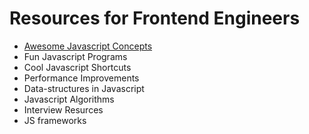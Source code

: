 # Resources for Frontend Engineers

- [Awesome Javascript Concepts](concepts/index.md)
- Fun Javascript Programs
- Cool Javascript Shortcuts
- Performance Improvements
- Data-structures in Javascript
- Javascript Algorithms
- Interview Resurces
- JS frameworks